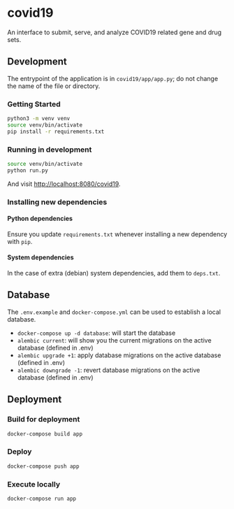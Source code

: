 # covid19

An interface to submit, serve, and analyze COVID19 related gene and drug sets.

## Development

The entrypoint of the application is in `covid19/app/app.py`; do not change the name of the file or directory.

### Getting Started
```bash
python3 -m venv venv
source venv/bin/activate
pip install -r requirements.txt
```

### Running in development
```bash
source venv/bin/activate
python run.py
```

And visit <http://localhost:8080/covid19>.

### Installing new dependencies

#### Python dependencies
Ensure you update `requirements.txt` whenever installing a new dependency with `pip`.

#### System dependencies
In the case of extra (debian) system dependencies, add them to `deps.txt`.

## Database

The `.env.example` and `docker-compose.yml` can be used to establish a local database.

- `docker-compose up -d database`: will start the database
- `alembic current`: will show you the current migrations on the active database (defined in .env)
- `alembic upgrade +1`: apply database migrations on the active database (defined in .env)
- `alembic downgrade -1`: revert database migrations on the active database (defined in .env)

## Deployment

### Build for deployment
```bash
docker-compose build app
```

### Deploy
```bash
docker-compose push app
```

### Execute locally
```
docker-compose run app
```
